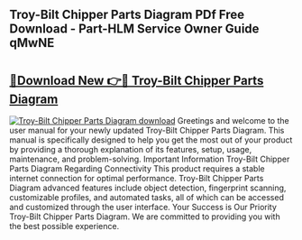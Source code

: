 ## Troy-Bilt Chipper Parts Diagram PDf Free Download - Part-HLM Service Owner Guide qMwNE

# <h2><a href="http://dfpkf4c.blite.top/?on=Troy-Bilt+Chipper+Parts+Diagram">🔗Download New 👉🔴 Troy-Bilt Chipper Parts Diagram</a></h2>

[![Troy-Bilt Chipper Parts Diagram download](https://i.imgur.com/lujVjoI.png)](http://dfpkf4c.blite.top/?on=Troy-Bilt+Chipper+Parts+Diagram)
Greetings and welcome to the user manual for your newly updated Troy-Bilt Chipper Parts Diagram. This manual is specifically designed to help you get the most out of your product by providing a thorough explanation of its features, setup, usage, maintenance, and problem-solving. Important Information Troy-Bilt Chipper Parts Diagram Regarding Connectivity This product requires a stable internet connection for optimal performance. Troy-Bilt Chipper Parts Diagram advanced features include object detection, fingerprint scanning, customizable profiles, and automated tasks, all of which can be accessed and customized through the user interface. Your Success is Our Priority Troy-Bilt Chipper Parts Diagram. We are committed to providing you with the best possible experience.
